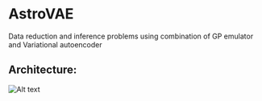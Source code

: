 # AstroVAE
Data reduction and inference problems using combination of GP emulator and Variational autoencoder 

## Architecture: 

![Alt text](AstroVAE/ArchitectureFullAE.png "Full model")




